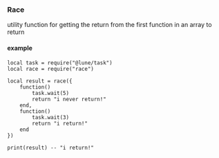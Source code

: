 ### Race

utility function for getting the return from the first function
in an array to return

#### example
```luau
local task = require("@lune/task")
local race = require("race")

local result = race({
	function() 
		task.wait(5)
		return "i never return!"
	end,
	function()
		task.wait(3)
		return "i return!"
	end
})

print(result) -- "i return!"

```
